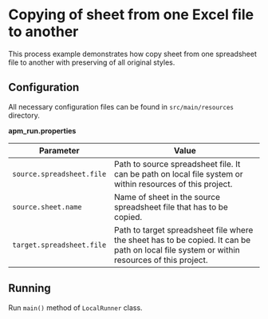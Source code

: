 # Copying of sheet from one Excel file to another

This process example demonstrates how copy sheet from one spreadsheet file to another with preserving 
of all original styles.  

## Configuration
All necessary configuration files can be found in <code>src/main/resources</code> directory.

**apm_run.properties**

| Parameter     | Value         |
| ------------- |---------------|
| `source.spreadsheet.file` | Path to source spreadsheet file. It can be path on local file system or within resources of this project. |
| `source.sheet.name` | Name of sheet in the source spreadsheet file that has to be copied. |
| `target.spreadsheet.file` | Path to target spreadsheet file where the sheet has to be copied. It can be path on local file system or within resources of this project. |

## Running

Run `main()` method of `LocalRunner` class.